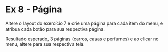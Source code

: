 # Ex 8 - Página 

Altere o layout do exercício 7 e crie uma página para cada item do menu, e atribua cada botão para sua respectiva página. 

Resultado esperado, 3 páginas (carros, casas e perfumes) e ao clicar no menu, altere para sua respectiva tela.